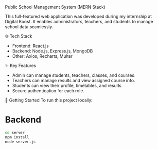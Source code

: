 Public School Management System (MERN Stack)

This full-featured web application was developed during my internship at Digital Boost. It enables administrators, teachers, and students to manage school data seamlessly.

 🌐 Tech Stack
- Frontend: React.js
- Backend: Node.js, Express.js, MongoDB
- Other: Axios, Recharts, Multer

 ✨ Key Features
- Admin can manage students, teachers, classes, and courses.
- Teachers can manage results and view assigned course info.
- Students can view their profile, timetables, and results.
- Secure authentication for each role.

 🚀 Getting Started
To run this project locally:

# Backend
```bash
cd server
npm install
node server.js

